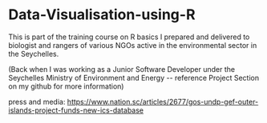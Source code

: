 # Data-Visualisation-using-R

This is part of the training course on R basics I prepared and delivered to biologist and rangers of various NGOs active in the environmental sector in the Seychelles. 

(Back when I was working as a Junior Software Developer under the Seychelles Ministry of Environment and Energy -- reference Project Section on my github for more information)

press and media: https://www.nation.sc/articles/2677/gos-undp-gef-outer-islands-project-funds-new-ics-database

